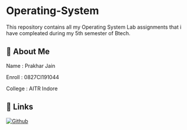 
# Operating-System

This repository contains all my Operating System Lab assignments that i have compleated during my 5th semester of Btech.





## 🚀 About Me
Name : Prakhar Jain

Enroll : 0827CI191044

College : AITR Indore


## 🔗 Links
[![Github](https://res.cloudinary.com/practicaldev/image/fetch/s--i_sb3chq--/c_imagga_scale,f_auto,fl_progressive,h_900,q_auto,w_1600/https://thepracticaldev.s3.amazonaws.com/i/fk0849hvg2rt13bpqhjy.jpg)](https://github.com/Prakharjain1211/Operating-System)
